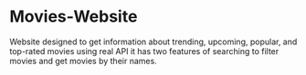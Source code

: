 # Movies-Website
Website designed to get information about trending, upcoming, popular, and top-rated movies using real API it has two features of searching to filter movies and get movies by their names.
